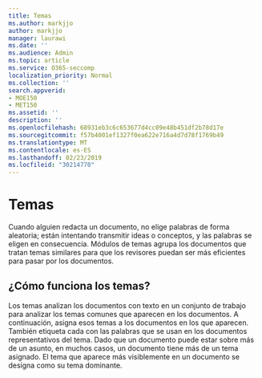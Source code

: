 ```yaml
---
title: Temas
ms.author: markjjo
author: markjjo
manager: laurawi
ms.date: ''
ms.audience: Admin
ms.topic: article
ms.service: O365-seccomp
localization_priority: Normal
ms.collection: ''
search.appverid:
- MOE150
- MET150
ms.assetid: ''
description: ''
ms.openlocfilehash: 68931eb3c6c653677d4cc09e48b451df2b78d17e
ms.sourcegitcommit: f57b4001ef1327f0ea622e716a4d7d78f1769b49
ms.translationtype: MT
ms.contentlocale: es-ES
ms.lasthandoff: 02/23/2019
ms.locfileid: "30214770"
---
```

# <a name="themes"></a>Temas

Cuando alguien redacta un documento, no elige palabras de forma aleatoria; están intentando transmitir ideas o conceptos, y las palabras se eligen en consecuencia. Módulos de temas agrupa los documentos que tratan temas similares para que los revisores puedan ser más eficientes para pasar por los documentos.

## <a name="how-does-themes-work"></a>¿Cómo funciona los temas?
Los temas analizan los documentos con texto en un conjunto de trabajo para analizar los temas comunes que aparecen en los documentos. A continuación, asigna esos temas a los documentos en los que aparecen. También etiqueta cada con las palabras que se usan en los documentos representativos del tema. Dado que un documento puede estar sobre más de un asunto, en muchos casos, un documento tiene más de un tema asignado. El tema que aparece más visiblemente en un documento se designa como su tema dominante.